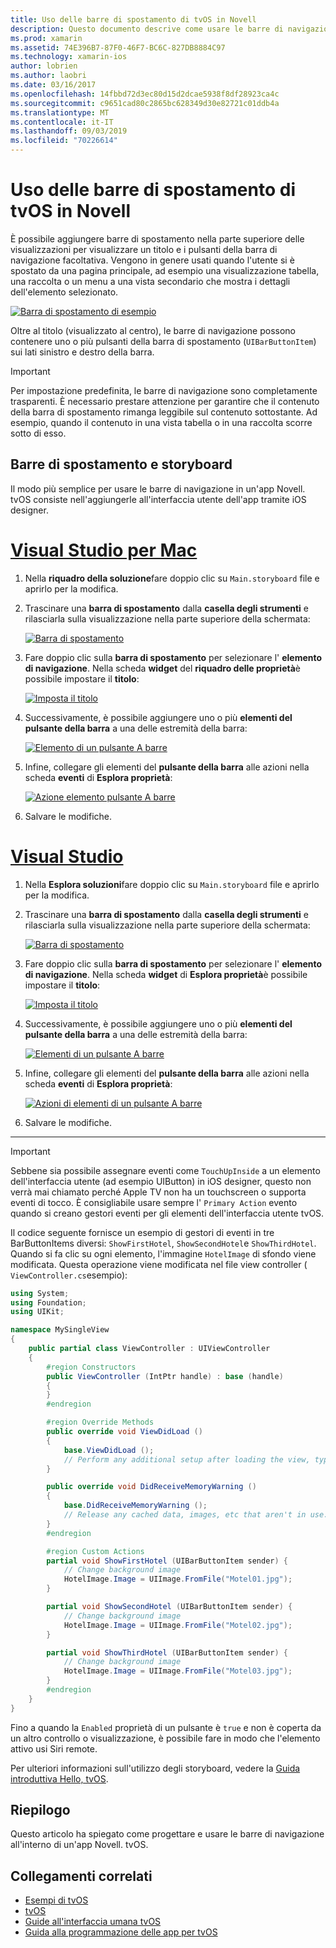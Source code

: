 ```yaml
---
title: Uso delle barre di spostamento di tvOS in Novell
description: Questo documento descrive come usare le barre di navigazione in un'app tvOS compilata con Novell. Viene illustrata la configurazione delle barre di spostamento in uno storyboard e la risposta agli eventi da questi pulsanti.
ms.prod: xamarin
ms.assetid: 74E396B7-87F0-46F7-BC6C-827DB8884C97
ms.technology: xamarin-ios
author: lobrien
ms.author: laobri
ms.date: 03/16/2017
ms.openlocfilehash: 14fbbd72d3ec80d15d2dcae5938f8df28923ca4c
ms.sourcegitcommit: c9651cad80c2865bc628349d30e82721c01ddb4a
ms.translationtype: MT
ms.contentlocale: it-IT
ms.lasthandoff: 09/03/2019
ms.locfileid: "70226614"
---
```

# <a name="working-with-tvos-navigation-bars-in-xamarin"></a>Uso delle barre di spostamento di tvOS in Novell

È possibile aggiungere barre di spostamento nella parte superiore delle visualizzazioni per visualizzare un titolo e i pulsanti della barra di navigazione facoltativa. Vengono in genere usati quando l'utente si è spostato da una pagina principale, ad esempio una visualizzazione tabella, una raccolta o un menu a una vista secondario che mostra i dettagli dell'elemento selezionato.

[![](navigation-bars-images/navbar01.png "Barra di spostamento di esempio")](navigation-bars-images/navbar01.png#lightbox)

Oltre al titolo (visualizzato al centro), le barre di navigazione possono contenere uno o più pulsanti della barra di spostamento (`UIBarButtonItem`) sui lati sinistro e destro della barra.

> [!IMPORTANT]
> Per impostazione predefinita, le barre di navigazione sono completamente trasparenti. È necessario prestare attenzione per garantire che il contenuto della barra di spostamento rimanga leggibile sul contenuto sottostante. Ad esempio, quando il contenuto in una vista tabella o in una raccolta scorre sotto di esso.

<a name="Navigation-Bars-and-Storyboards" />

## <a name="navigation-bars-and-storyboards"></a>Barre di spostamento e storyboard

Il modo più semplice per usare le barre di navigazione in un'app Novell. tvOS consiste nell'aggiungerle all'interfaccia utente dell'app tramite iOS designer.

# <a name="visual-studio-for-mactabmacos"></a>[Visual Studio per Mac](#tab/macos)

1. Nella **riquadro della soluzione**fare doppio clic su `Main.storyboard` file e aprirlo per la modifica.
1. Trascinare una **barra di spostamento** dalla **casella degli strumenti** e rilasciarla sulla visualizzazione nella parte superiore della schermata:

    [![](navigation-bars-images/navbar02.png "Barra di spostamento")](navigation-bars-images/navbar02.png#lightbox)
1. Fare doppio clic sulla **barra di spostamento** per selezionare l' **elemento di navigazione**. Nella scheda **widget** del **riquadro delle proprietà**è possibile impostare il **titolo**:

    [![](navigation-bars-images/navbar03.png "Imposta il titolo")](navigation-bars-images/navbar03.png#lightbox)
1. Successivamente, è possibile aggiungere uno o più **elementi del pulsante della barra** a una delle estremità della barra:

    [![](navigation-bars-images/navbar04.png "Elemento di un pulsante A barre")](navigation-bars-images/navbar04.png#lightbox)
1. Infine, collegare gli elementi del **pulsante della barra** alle azioni nella scheda **eventi** di **Esplora proprietà**:

    [![](navigation-bars-images/navbar05.png "Azione elemento pulsante A barre")](navigation-bars-images/navbar05.png#lightbox)
1. Salvare le modifiche.


# <a name="visual-studiotabwindows"></a>[Visual Studio](#tab/windows)


1. Nella **Esplora soluzioni**fare doppio clic su `Main.storyboard` file e aprirlo per la modifica.
1. Trascinare una **barra di spostamento** dalla **casella degli strumenti** e rilasciarla sulla visualizzazione nella parte superiore della schermata:

    [![](navigation-bars-images/navbar02-vs.png "Barra di spostamento")](navigation-bars-images/navbar02-vs.png#lightbox)
1. Fare doppio clic sulla **barra di spostamento** per selezionare l' **elemento di navigazione**. Nella scheda **widget** di **Esplora proprietà**è possibile impostare il **titolo**:

    [![](navigation-bars-images/navbar03-vs.png "Imposta il titolo")](navigation-bars-images/navbar03-vs.png#lightbox)
1. Successivamente, è possibile aggiungere uno o più **elementi del pulsante della barra** a una delle estremità della barra:

    [![](navigation-bars-images/navbar04-vs.png "Elementi di un pulsante A barre")](navigation-bars-images/navbar04-vs.png#lightbox)
1. Infine, collegare gli elementi del **pulsante della barra** alle azioni nella scheda **eventi** di **Esplora proprietà**:

    [![](navigation-bars-images/navbar05-vs.png "Azioni di elementi di un pulsante A barre")](navigation-bars-images/navbar05-vs.png#lightbox)
1. Salvare le modifiche.


-----

> [!IMPORTANT]
> Sebbene sia possibile assegnare eventi come `TouchUpInside` a un elemento dell'interfaccia utente (ad esempio UIButton) in iOS designer, questo non verrà mai chiamato perché Apple TV non ha un touchscreen o supporta eventi di tocco. È consigliabile usare sempre l' `Primary Action` evento quando si creano gestori eventi per gli elementi dell'interfaccia utente tvOS.

Il codice seguente fornisce un esempio di gestori di eventi in tre BarButtonItems diversi: `ShowFirstHotel`, `ShowSecondHotel`e `ShowThirdHotel`. Quando si fa clic su ogni elemento, l'immagine `HotelImage` di sfondo viene modificata. Questa operazione viene modificata nel file view controller ( `ViewController.cs`esempio):

```csharp
using System;
using Foundation;
using UIKit;

namespace MySingleView
{
    public partial class ViewController : UIViewController
    {
        #region Constructors
        public ViewController (IntPtr handle) : base (handle)
        {
        }
        #endregion

        #region Override Methods
        public override void ViewDidLoad ()
        {
            base.ViewDidLoad ();
            // Perform any additional setup after loading the view, typically from a nib.
        }

        public override void DidReceiveMemoryWarning ()
        {
            base.DidReceiveMemoryWarning ();
            // Release any cached data, images, etc that aren't in use.
        }
        #endregion

        #region Custom Actions
        partial void ShowFirstHotel (UIBarButtonItem sender) {
            // Change background image
            HotelImage.Image = UIImage.FromFile("Motel01.jpg");
        }

        partial void ShowSecondHotel (UIBarButtonItem sender) {
            // Change background image
            HotelImage.Image = UIImage.FromFile("Motel02.jpg");
        }

        partial void ShowThirdHotel (UIBarButtonItem sender) {
            // Change background image
            HotelImage.Image = UIImage.FromFile("Motel03.jpg");
        }
        #endregion
    }
}
```

Fino a quando la `Enabled` proprietà di un pulsante è `true` e non è coperta da un altro controllo o visualizzazione, è possibile fare in modo che l'elemento attivo usi Siri remote.

Per ulteriori informazioni sull'utilizzo degli storyboard, vedere la [Guida introduttiva Hello, tvOS](~/ios/tvos/get-started/hello-tvos.md).

<a name="Summary" />

## <a name="summary"></a>Riepilogo

Questo articolo ha spiegato come progettare e usare le barre di navigazione all'interno di un'app Novell. tvOS.



## <a name="related-links"></a>Collegamenti correlati

- [Esempi di tvOS](https://docs.microsoft.com/samples/browse/?products=xamarin&term=Xamarin.iOS+tvOS)
- [tvOS](https://developer.apple.com/tvos/)
- [Guide all'interfaccia umana tvOS](https://developer.apple.com/tvos/human-interface-guidelines/)
- [Guida alla programmazione delle app per tvOS](https://developer.apple.com/library/prerelease/tvos/documentation/General/Conceptual/AppleTV_PG/)
